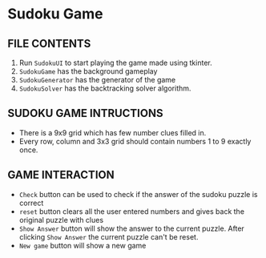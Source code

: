 # Sudoku Game

## FILE CONTENTS

1. Run `SudokuUI` to start playing the game made using tkinter.
2. `SudokuGame` has the background gameplay
3. `SudokuGenerator` has the generator of the game 
4. `SudokuSolver` has the backtracking solver algorithm.

## SUDOKU GAME INTRUCTIONS
- There is a 9x9 grid which has few number clues filled in.
- Every row, column and 3x3 grid should contain numbers 1 to 9 exactly once.

## GAME INTERACTION
- `Check` button can be used to check if the answer of the sudoku puzzle is correct
- `reset` button clears all the user entered numbers and gives back the original puzzle with clues
- `Show Answer` button will show the answer to the current puzzle. After clicking `Show Answer` the current puzzle can't be reset.
- `New game` button will show a new game
